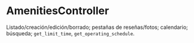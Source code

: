 # AmenitiesController

Listado/creación/edición/borrado; pestañas de reseñas/fotos; calendario; búsqueda; `get_limit_time`, `get_operating_schedule`.
